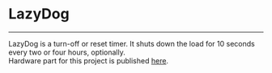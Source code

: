 # LazyDog

***
LazyDog is a turn-off or reset timer. It shuts down the load for 10 seconds every two or four hours, optionally.</br>
Hardware part for this project is published [here].

[here]: https://easyeda.com/plamenbekyarov/lazydog12_v1-1
